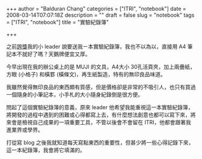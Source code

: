 +++
author = "Balduran Chang"
categories = ["ITRI", "notebook"]
date = 2008-03-14T07:07:18Z
description = ""
draft = false
slug = "notebook"
tags = ["ITRI", "notebook"]
title = "實驗紀錄簿"

+++


之前[誇獎](http://www.cs.nctu.edu.tw/~changcc/wordpress/2008/03/13/mur2-6/)我的小 leader 說要送我ㄧ本實驗紀錄簿，我也不以為以，直接用 A4 筆記本不就好了嗎？天鵝牌便宜又厚。

今早出現在我的辦公桌上的是 MUJI 的文具，A4大小 30孔活頁夾，加上兩疊紙，方眼 (小格子) 和橫罫 (橫條文)，再生紙製造，特有的無印良品味道。

我雖然覺得無印良品的東西頗有質感，但是價格卻是非常的不吸引人，也只有買過一個隨身的小筆記本，小手札的大小隨身紀錄倒是很方便。

問起了這個實驗紀錄簿的意義，原來 leader 他希望我能重視這一本實驗紀錄簿，將開發的過程中遇到的困難或心得都寫上去，有什麼想法創意也都可以寫下來，將來會是檢視自己成果的一項重要工具，不管以後會不會留在 ITRI，他都會跟著我進業界或學界。

打從寫 blog 之後我就知道每天寫點東西的重要性，但甚少將一些心得記錄下來，這一本紀錄簿，我會將它填滿的。

